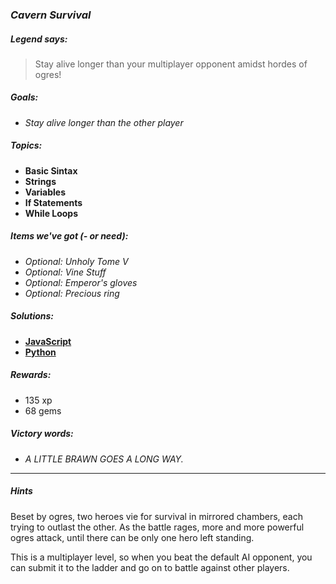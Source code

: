 ### _Cavern Survival_

##### _Legend says:_
> Stay alive longer than your multiplayer opponent amidst hordes of ogres!

##### _Goals:_
+ _Stay alive longer than the other player_

##### _Topics:_
+ **Basic Sintax**
+ **Strings**
+ **Variables**
+ **If Statements**
+ **While Loops**

##### _Items we've got (- or need):_
+ _Optional: Unholy Tome V_
+ _Optional: Vine Stuff_
+ _Optional: Emperor's gloves_
+ _Optional: Precious ring_

##### _Solutions:_
+ **[JavaScript](cavernSurvival.js)**
+ **[Python](cavern_survival.py)**

##### _Rewards:_
+ 135  xp
+ 68 gems

##### _Victory words:_
+ _A LITTLE BRAWN GOES A LONG WAY._

___

##### _Hints_

Beset by ogres, two heroes vie for survival in mirrored chambers, each trying to outlast the other. As the battle rages, more and more powerful ogres attack, until there can be only one hero left standing.

This is a multiplayer level, so when you beat the default AI opponent, you can submit it to the ladder and go on to battle against other players.
